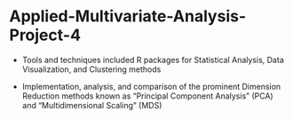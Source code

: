 # Applied-Multivariate-Analysis-Project-4
- Tools and techniques included R packages for Statistical Analysis, Data Visualization, and Clustering methods

- Implementation, analysis, and comparison of the prominent Dimension Reduction methods known as “Principal Component Analysis” (PCA) and “Multidimensional Scaling” (MDS)
